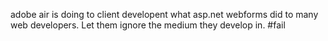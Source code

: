 <!--
id: 166191864
link: http://kevinisom.info/post/166191864/adobe-air-is-doing-to-client-developent-what
slug: adobe-air-is-doing-to-client-developent-what
date: Wed Aug 19 2009 15:08:43 GMT+1200 (NZST)
raw: {"blog_name":"kevinisom","id":166191864,"post_url":"http://kevinisom.info/post/166191864/adobe-air-is-doing-to-client-developent-what","slug":"adobe-air-is-doing-to-client-developent-what","type":"text","date":"2009-08-19 03:08:43 GMT","timestamp":1250651323,"state":"published","format":"html","reblog_key":"f2phTzJq","tags":[],"short_url":"http://tmblr.co/Zw68Yy9v_Bu","highlighted":[],"feed_item":"http://twitter.com/kev_nz/statuses/3397544577","from_feed_id":"650289","note_count":0,"title":null,"body":"<p>adobe air is doing to client developent what asp.net webforms did to many web developers. Let them ignore the medium they develop in. #fail</p>"}
publish: 2009-08-019
tags: 
title: null
-->


adobe air is doing to client developent what asp.net webforms did to
many web developers. Let them ignore the medium they develop in. \#fail


